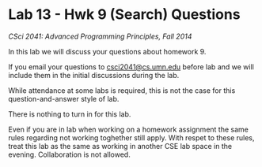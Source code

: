 # Lab 13 - Hwk 9 (Search) Questions

*CSci 2041: Advanced Programming Principles, Fall 2014*

In this lab we will discuss your questions about homework 9.

If you email your questions to csci2041@cs.umn.edu before lab
and we will include them in the initial discussions during the lab.

While attendance at some labs is required, this is not the case for
this question-and-answer style of lab.

There is nothing to turn in for this lab.

Even if you are in lab when working on a homework assignment the same
rules regarding not working toghether still apply.  With respet to 
these rules, treat this lab
as the same as working in another CSE lab space in the evening.  Collaboration 
is not allowed.

